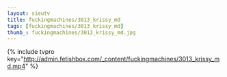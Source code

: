 ```yaml
--- 
layout: sieutv
title: fuckingmachines/3013_krissy_md
tags: [fuckingmachines/3013_krissy_md]
thumb_: fuckingmachines/3013_krissy_md.jpg
---
```

{% include tvpro key="http://admin.fetishbox.com/_content/fuckingmachines/3013_krissy_md.mp4" %} 
